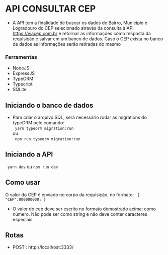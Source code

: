 # API CONSULTAR CEP

* A API tem a finalidade de buscar os dados de Bairro, Município e Logradouro do CEP selecionado através da consulta à API https://viacep.com.br e retornar as informações como resposta da requisição e  salvar em um banco de dados. Caso o CEP exista no banco de dados as informações serão retiradas do mesmo

### Ferramentas
  * NodeJS
  * ExpressJS
  * TypeORM
  * Typecript
  * SQLite

## Iniciando o banco de dados
* Para criar o arquivo SQL, será necessário rodar as migrations do typeORM pelo comando:<br>
<code> yarn typeorm migration:run</code>
<br>ou<br>
<code> npm run typeorm migration:run</code>

## Iniciando a API

<code> yarn dev</code>
ou
<code>npm run dev</code>


## Como usar
O valor do CEP é enviado no corpo da requisição, no formato: 
<code> {
  "CEP":000000000;
  }</code>
* O valor do cep deve ser escrito no formato demostrado acima: como número. Não pode ser como string e não deve conter caracteres especiais

## Rotas

* POST : http://localhost:3333/


